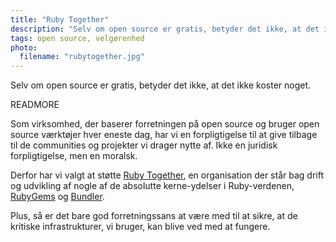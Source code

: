 ```yaml
---
title: "Ruby Together"
description: "Selv om open source er gratis, betyder det ikke, at det ikke koster nogets"
tags: open source, velgørenhed
photo:
  filename: "rubytogether.jpg"
---
```


Selv om open source er gratis, betyder det ikke, at det ikke koster noget.

READMORE

Som virksomhed, der baserer forretningen på open source og bruger open source værktøjer hver eneste dag, har vi en forpligtigelse til at give tilbage til de communities og projekter vi drager nytte af. Ikke en juridisk forpligtigelse, men en moralsk.

Derfor har vi valgt at støtte [Ruby Together](https://rubytogether.org/), en organisation der står bag drift og udvikling af nogle af de absolutte kerne-ydelser i Ruby-verdenen, [RubyGems](https://rubygems.org) og [Bundler](https://bundler.org).

Plus, så er det bare god forretningssans at være med til at sikre, at de kritiske infrastrukturer, vi bruger, kan blive ved med at fungere.
